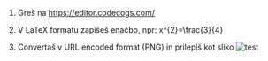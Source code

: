 1. Greš na https://editor.codecogs.com/

2. V LaTeX formatu zapišeš enačbo, npr: 
x^{2}=\frac{3}{4}

3. Convertaš v URL encoded format (PNG) in prilepiš kot sliko
![test](https://latex.codecogs.com/png.image?%5Cdpi%7B110%7D%20x%5E%7B2%7D=%5Cfrac%7B3%7D%7B4%7D)
